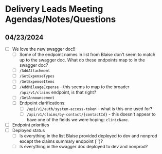 # Delivery Leads Meeting Agendas/Notes/Questions

## 04/23/2024
- [ ] We love the new swagger doc!!
  - [ ]  Some of the endpoint names in list from Blaise don't seem to match up to the swagger doc. What do these endpoints map to in the swagger doc?
    - [ ] `/AddAttachment`
    - [ ] `/GetExpenseTypes`
    - [ ] `/GetExpenseItems`
    - [ ] `/AddMileageExpense` - this seems to map to the broader `/api/v1/claims` endpoint, is that right?
    - [ ] `/GetAnnouncement`
  - [ ] Endpoint clarifications:
    - [ ] `/api/v1/auth/system-access-token` - what is this one used for?
    - [ ] `/api/v1/claims/by-contact/{contactId}` - this doesn't appear to have one of the fields we were hoping: `clinicName`.
- [ ] Endpoint priorities
- [ ] Deployed status
  - [ ]  Is everything in the list Blaise provided deployed to dev and nonprod except the claims summary endpoint (``)?
  - [ ]  Is everything in the swagger doc deployed to dev and nonprod?
